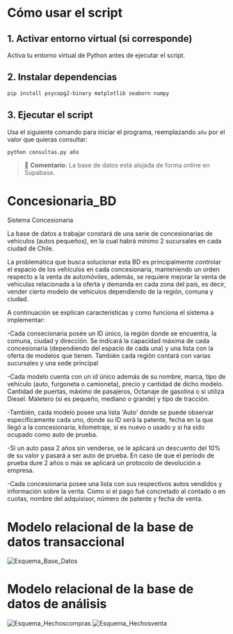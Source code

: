 # Cómo usar el script

## 1. Activar entorno virtual (si corresponde)

Activa tu entorno virtual de Python antes de ejecutar el script.

## 2. Instalar dependencias

```bash
pip install psycopg2-binary matplotlib seaborn numpy
```

## 3. Ejecutar el script

Usa el siguiente comando para iniciar el programa, reemplazando `año` por el valor que quieras consultar:

```bash
python consultas.py año
```

> 💬 **Comentario:** La base de datos está alojada de forma online en Supabase.




# Concesionaria_BD
Sistema Concesionaria 

La base de datos a trabajar constará de una serie de concesionarias de vehículos (autos pequeños), en la cual habrá mínimo 2 sucursales en cada ciudad de Chile. 

La problemática que busca solucionar esta BD es principalmente controlar el espacio de los vehículos en cada concesionaria, manteniendo un orden respecto a la venta de automóviles, además, se requiere mejorar la venta de vehiculas relacionada a la oferta y demanda en cada zona del país, es decir, vender cierto modelo de vehículos dependiendo de la región, comuna y ciudad.

A continuación se explican características y como funciona el sistema a implementar:

-Cada consecionaria posée un ID único, la región donde se encuentra, la comuna, ciudad y dirección. Se indicará la capacidad máxima de cada concesionaria (dependiendo del espacio de cada una) y una lista con la oferta de modelos que tienen. También cada región contará con varias sucursales y una sede principal 

-Cada modelo cuenta con un id único además de su nombre, marca, tipo de vehículo (auto, furgoneta o camioneta), precio y cantidad de dicho modelo. Cantidad de puertas, máximo de pasajeros, Octanaje de gasolina o si utiliza Diesel. Maletero (si es pequeño, mediano o grande) y tipo de tracción.

-También, cada modelo posee una lista 'Auto' donde se puede observar específicamente cada uno, donde su ID será la patente, fecha en la que llegó a la concesionaria, kilometraje, si es nuevo o usado y si ha sido ocupado como auto de prueba. 

-Si un auto pasa 2 años sin venderse, se le aplicará un descuento del 10% de su valor y pasará a ser auto de prueba. En caso de que el periodo de prueba dure 2 años o más se aplicará un protocolo de devolución a empresa. 

-Cada concesionaria posee una lista con sus respectivos autos vendidos y información sobre la venta. Como si el pago fué concretado al contado o en cuotas, nombre del adquisisor, número de patente y fecha de venta. 

 # Modelo relacional de la base de datos transaccional 
![Esquema_Base_Datos](https://github.com/user-attachments/assets/3c0f43af-0211-4577-a567-676f82c071e4)

# Modelo relacional de la base de datos de análisis
![Esquema_Hechoscompras](https://github.com/user-attachments/assets/8e1e4330-198c-4336-ae54-52d1d049aad7)
![Esquema_Hechosventa](https://github.com/user-attachments/assets/af9a9423-b45c-41c4-a61e-3c0fd733596b)

